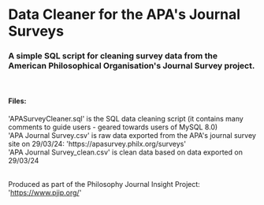 # Data Cleaner for the APA's Journal Surveys
<h3>A simple SQL script for cleaning survey data from the American Philosophical Organisation's Journal Survey project.</h3><br>

<h4>Files:</h4>
'APASurveyCleaner.sql' is the SQL data cleaning script (it contains many comments to guide users - geared towards users of MySQL 8.0)<br>
'APA Journal Survey.csv' is raw data exported from the APA's journal survey site on 29/03/24: 'https://apasurvey.philx.org/surveys'<br>
'APA Journal Survey_clean.csv' is clean data based on data exported on 29/03/24<br><br>

Produced as part of the Philosophy Journal Insight Project: 'https://www.pjip.org/'
